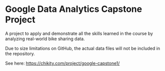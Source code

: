 # Google Data Analytics Capstone Project
A project to apply and demonstrate all the skills learned in the course by analyzing real-world bike sharing data.

Due to size limitations on GitHub, the actual data files will not be included in the repository.


See here:
https://chikity.com/project/google-capstone1/

